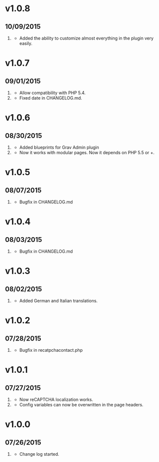 # v1.0.8
## 10/09/2015

1. [](#improved)
    * Added the ability to customize almost everything in the plugin very easily.

# v1.0.7
## 09/01/2015

1. [](#improved) 
    * Allow compatibility with PHP 5.4.
2. [](#bugfix) 
    * Fixed date in CHANGELOG.md.


# v1.0.6
## 08/30/2015

1. [](#improved) 
    * Added blueprints for Grav Admin plugin
2. [](#new) 
    * Now it works with modular pages. Now it depends on PHP 5.5 or +.

# v1.0.5
## 08/07/2015

1. [](#bugfix) 
    * Bugfix in CHANGELOG.md

# v1.0.4
## 08/03/2015

1. [](#bugfix) 
    * Bugfix in CHANGELOG.md

# v1.0.3
## 08/02/2015

1. [](#new) 
    * Added German and Italian translations.

# v1.0.2
## 07/28/2015

1. [](#bugfix) 
    * Bugfix in recatpchacontact.php


# v1.0.1
## 07/27/2015

1. [](#bugfix) 
    * Now reCAPTCHA localization works.
2. [](#new) 
    * Config variables can now be overwritten in the page headers.

# v1.0.0
## 07/26/2015

1. [](#new)
    * Change log started.





